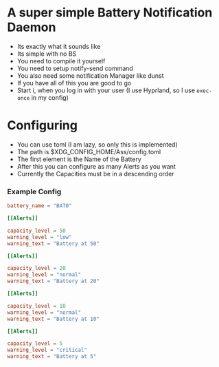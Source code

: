 # A super simple Battery Notification Daemon
- Its exactly what it sounds like
- Its simple with no BS
- You need to compile it yourself
- You need to setup notify-send command
- You also need some notification Manager like dunst
- If you have all of this you are good to go
- Start i, when you log in with your user (I use Hyprland, so I use ```exec-once``` in my config)
# Configuring
- You can use toml (I am lazy, so only this is implemented)
- The path is $XDG_CONFIG_HOME/Ass/config.toml
- The first element is the Name of the Battery
- After this you can configure as many Alerts as you want
- Currently the Capacities must be in a descending order
### Example Config
```toml
battery_name = "BAT0"

[[Alerts]]

capacity_level = 50
warning_level = "low"
warning_text = "Battery at 50"

[[Alerts]]

capacity_level = 20
warning_level = "normal"
warning_text = "Battery at 20"

[[Alerts]]

capacity_level = 10
warning_level = "normal"
warning_text = "Battery at 10"

[[Alerts]]

capacity_level = 5
warning_level = "critical"
warning_text = "Battery at 5"
```
